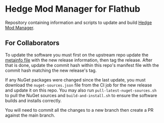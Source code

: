 # Hedge Mod Manager for Flathub

Repository containing information and scripts to update and build [Hedge Mod Manager](https://github.com/hedge-dev/HedgeModManager). 

## For Collaborators
To update the software you must first on the upstream repo update the [metainfo file](https://github.com/hedge-dev/HedgeModManager/blob/flatpak/hedgemodmanager.metainfo.xml) with the new release information, then tag the release. After that is done, update the commit hash within this repo's manifest file with the commit hash matching the new release's tag.

If any NuGet packages were changed since the last update, you must download the `nuget-sources.json` file from the CI job for the new release and update it on this repo. You may also run `pull-latest-nuget-sources.sh` to pull the NuGet sources and `build-and-install.sh` to ensure the software builds and installs correctly.

You will need to commit all the changes to a new branch then create a PR against the main branch.
